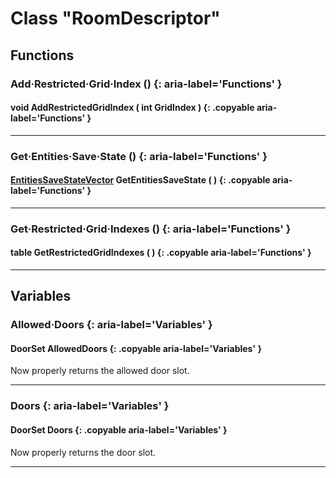 # Class "RoomDescriptor"

## Functions

### Add·Restricted·Grid·Index () {: aria-label='Functions' }
#### void AddRestrictedGridIndex ( int GridIndex ) {: .copyable aria-label='Functions' }

___
### Get·Entities·Save·State () {: aria-label='Functions' }
#### [EntitiesSaveStateVector](EntitiesSaveStateVector.md) GetEntitiesSaveState ( ) {: .copyable aria-label='Functions' }

___
### Get·Restricted·Grid·Indexes () {: aria-label='Functions' }
#### table GetRestrictedGridIndexes ( ) {: .copyable aria-label='Functions' }

___

## Variables
### Allowed·Doors {: aria-label='Variables' }
#### DoorSet AllowedDoors {: .copyable aria-label='Variables' }
Now properly returns the allowed door slot.
___
### Doors {: aria-label='Variables' }
#### DoorSet Doors {: .copyable aria-label='Variables' }
Now properly returns the door slot.
___


